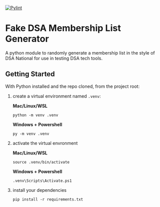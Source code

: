 [![Pylint](https://github.com/MaineDSA/generate_fake_membership_list/actions/workflows/pylint.yml/badge.svg)](https://github.com/MaineDSA/generate_fake_membership_list/actions/workflows/pylint.yml)
# Fake DSA Membership List Generator
A python module to randomly generate a membership list in the style of DSA National for use in testing DSA tech tools.

## Getting Started

With Python installed and the repo cloned, from the project root:

1. create a virtual environment named `.venv`:

    **Mac/Linux/WSL**

    ```
    python -m venv .venv
    ```

    **Windows + Powershell**

    ```
    py -m venv .venv
    ```

2. activate the virtual envronment

    **Mac/Linux/WSL**
    ```
    source .venv/bin/activate
    ```

    **Windows + Powershell**
    ```
    .venv\Scripts\Activate.ps1
    ```

3. install your dependencies

    ```
    pip install -r requirements.txt
    ```